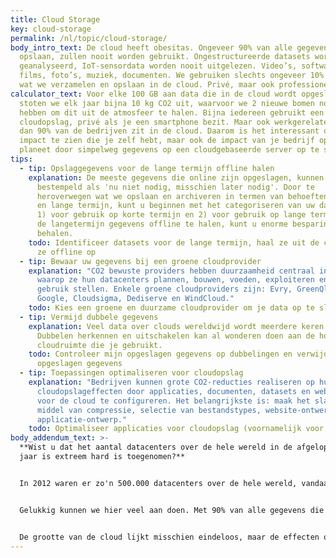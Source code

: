 ```yaml
---
title: Cloud Storage
key: cloud-storage
permalink: /nl/topic/cloud-storage/
body_intro_text: De cloud heeft obesitas. Ongeveer 90% van alle gegevens die we
  opslaan, zullen nooit worden gebruikt. Ongestructureerde datasets worden nooit
  geanalyseerd, IoT-sensordata worden nooit uitgelezen. Video’s, software,
  films, foto’s, muziek, documenten. We gebruiken slechts ongeveer 10% van alles
  wat we verzamelen en opslaan in de cloud. Privé, maar ook professioneel.
calculator_text: Voor elke 100 GB aan data die in de cloud wordt opgeslagen,
  stoten we elk jaar bijna 10 kg CO2 uit, waarvoor we 2 nieuwe bomen nodig
  hebben om dit uit de atmosfeer te halen. Bijna iedereen gebruikt een soort van
  cloudopslag, privé als je een smartphone bezit. Maar ook werkgerelateerd. Meer
  dan 90% van de bedrijven zit in de cloud. Daarom is het interessant om de
  impact te zien die je zelf hebt, maar ook de impact van je bedrijf op de
  planeet door simpelweg gegevens op een cloudgebaseerde server op te slaan.
tips:
  - tip: Opslaggegevens voor de lange termijn offline halen
    explanation: De meeste gegevens die online zijn opgeslagen, kunnen worden
      bestempeld als 'nu niet nodig, misschien later nodig'. Door te
      heroverwegen wat we opslaan en archiveren in termen van behoeften op korte
      en lange termijn, kunt u beginnen met het categoriseren van uw datasets in
      1) voor gebruik op korte termijn en 2) voor gebruik op lange termijn. Door
      de langetermijn gegevens offline te halen, kunt u enorme besparingen
      behalen.
    todo: Identificeer datasets voor de lange termijn, haal ze uit de cloud en sla
      ze offline op
  - tip: Bewaar uw gegevens bij een groene cloudprovider
    explanation: "CO2 bewuste providers hebben duurzaamheid centraal in de manier
      waarop ze hun datacenters plannen, bouwen, voeden, exploiteren en buiten
      gebruik stellen. Enkele groene cloudproviders zijn: Evry, GreenQloud,
      Google, Cloudsigma, Dediserve en WindCloud."
    todo: Kies een groene en duurzame cloudprovider om je data op te slaan
  - tip: Vermijd dubbele gegevens
    explanation: Veel data over clouds wereldwijd wordt meerdere keren opgeslagen.
      Dubbelen herkennen en uitschakelen kan al wonderen doen aan de hoeveelheid
      cloudruimte die je gebruikt.
    todo: Controleer mijn opgeslagen gegevens op dubbelingen en verwijder dubbel
      opgeslagen gegevens
  - tip: Toepassingen optimaliseren voor cloudopslag
    explanation: "Bedrijven kunnen grote CO2-reducties realiseren op hun
      cloudopslageffecten door applicaties, documenten, datasets en websites
      voor de cloud te configureren. Het belangrijkste is: maak het slank door
      middel van compressie, selectie van bestandstypes, website-ontwerp en
      applicatie-ontwerp."
    todo: Optimaliseer applicaties voor cloudopslag (voornamelijk voor bedrijven)
body_addendum_text: >-
  **Wist u dat het aantal datacenters over de hele wereld in de afgelopen 10
  jaar is extreem hard is toegenomen?**


  In 2012 waren er zo'n 500.000 datacenters over de hele wereld, vandaag zijn dat er meer dan 8 miljoen en de komende jaren zullen dat er nog veel meer worden. De toch al zwaarlijvige cloud wordt dikker en dikker. De energiebehoefte verdubbelt elke 4 jaar, waardoor cloudopslag de snelst groeiende energieverbruikende sector ter wereld is. Als we zo doorgaan, zal in 2040 naar schatting 14% van de CO2-uitstoot in de wereld worden veroorzaakt door de elektriciteitsvraag van datacenters.


  Gelukkig kunnen we hier veel aan doen. Met 90% van alle gegevens die nooit worden gebruikt, met veel gegevens die zijn opgeslagen voor langdurige verzameling, met veel dubbele invoer en met niet-geoptimaliseerde applicatieconfiguraties, zijn er veel gebieden waarop we efficiënter kunnen worden in het gebruik van cloudopslagruimten.


  De grootte van de cloud lijkt misschien eindeloos, maar de effecten op aarde zijn heel reëel. Het is tijd om wat op te ruimen in onze privé- en bedrijfsclouds.
---
```

